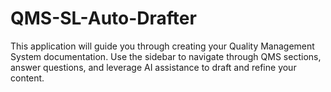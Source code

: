 # QMS-SL-Auto-Drafter
This application will guide you through creating your Quality Management System documentation. Use the sidebar to navigate through QMS sections, answer questions, and leverage AI assistance to draft and refine your content.
